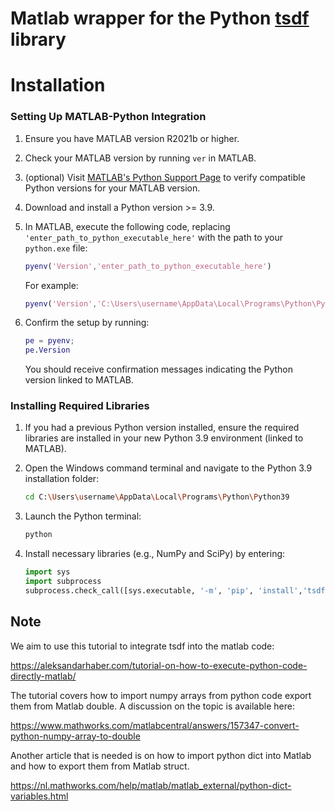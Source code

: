 # Matlab wrapper for the Python [tsdf](https://github.com/biomarkersParkinson/tsdf) library


# Installation


### Setting Up MATLAB-Python Integration

1. Ensure you have MATLAB version R2021b or higher.

2. Check your MATLAB version by running `ver` in MATLAB.

3. (optional) Visit [MATLAB's Python Support Page](https://nl.mathworks.com/support/requirements/python-compatibility.html) to verify compatible Python versions for your MATLAB version.

4. Download and install a Python version >= 3.9.

5. In MATLAB, execute the following code, replacing `'enter_path_to_python_executable_here'` with the path to your `python.exe` file:

   ```matlab
   pyenv('Version','enter_path_to_python_executable_here')
   ```
   For example:
   ```matlab
   pyenv('Version','C:\Users\username\AppData\Local\Programs\Python\Python39\python.exe')
   ```

6. Confirm the setup by running:

   ```matlab
   pe = pyenv;
   pe.Version
   ```
   You should receive confirmation messages indicating the Python version linked to MATLAB.



### Installing Required Libraries

1. If you had a previous Python version installed, ensure the required libraries are installed in your new Python 3.9 environment (linked to MATLAB).

2. Open the Windows command terminal and navigate to the Python 3.9 installation folder:

   ```bash
   cd C:\Users\username\AppData\Local\Programs\Python\Python39
   ```

3. Launch the Python terminal:

   ```bash
   python
   ```

4. Install necessary libraries (e.g., NumPy and SciPy) by entering:

   ```python
   import sys
   import subprocess
   subprocess.check_call([sys.executable, '-m', 'pip', 'install','tsdf'])
   ```



## Note
We aim to use this tutorial to integrate tsdf into the matlab code:

https://aleksandarhaber.com/tutorial-on-how-to-execute-python-code-directly-matlab/

 

The tutorial covers how to import numpy arrays from python code export them from Matlab double. A discussion on the topic is available here:

https://www.mathworks.com/matlabcentral/answers/157347-convert-python-numpy-array-to-double

 

Another article that is needed is on how to import python dict into Matlab and how to export them from Matlab struct.

https://nl.mathworks.com/help/matlab/matlab_external/python-dict-variables.html
